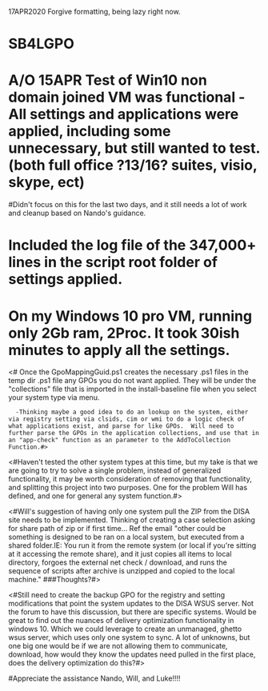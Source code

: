 17APR2020
Forgive formatting, being lazy right now. 

# SB4LGPO

# A/O 15APR Test of Win10 non domain joined VM was functional - All settings and applications were applied, including some unnecessary, but still wanted to test. (both full office ?13/16? suites, visio, skype, ect)

#Didn't focus on this for the last two days, and it still needs a lot of work and cleanup based on Nando's guidance.

# Included the log file of the 347,000+ lines in the script root folder of settings applied.

# On my Windows 10 pro VM, running only 2Gb ram, 2Proc. It took 30ish minutes to apply all the settings.

<#
  Once the GpoMappingGuid.ps1 creates the necessary .ps1 files in the temp dir .ps1 file any GPOs you do not want applied.  They will be   under the "collections" file that is imported in the install-baseline file when you select your system type via menu.  
    
      -Thinking maybe a good idea to do an lookup on the system, either via registry setting via clsids, cim or wmi to do a logic check of what applications exist, and parse for like GPOs.  Will need to further parse the GPOs in the application collections, and use that in an "app-check" function as an parameter to the AddToCollection Function.#>


<#Haven't tested the other system types at this time, but my take is that we are going to try to solve a single problem, instead of generalized functionality, it may be worth consideration of removing that functionality, and splitting this project into two purposes.  One for the problem Will has defined, and one for general any system function.#>

<#Will's suggestion of having only one system pull the ZIP from the DISA site needs to be implemented.   Thinking of creating a case selection asking for share path of zip or if first time...  Ref the email "other could be something is designed to be ran on a local system, but executed from a shared folder.IE: You run it from the remote system (or  local if you're sitting at it accessing the remote share), and it just copies all items to local directory, forgoes the external net check / download, and runs the sequence of scripts after archive is unzipped and copied to the local machine."
###Thoughts?#>

<#Still need to create the backup GPO for the registry and setting modifications that point the system updates to the DISA WSUS server.
Not the forum to have this discussion, but there are specific systems.  Would be great to find out the nuances of delivery optimization functionality in windows 10.  Which we could leverage to create an unmanaged, ghetto wsus server, which uses only one system to sync. A lot of unknowns, but one big one would be if we are not allowing them to communicate, download, how would they know the updates need pulled in the first place, does the delivery optimization do this?#>

#Appreciate the assistance Nando, Will, and Luke!!!!  
